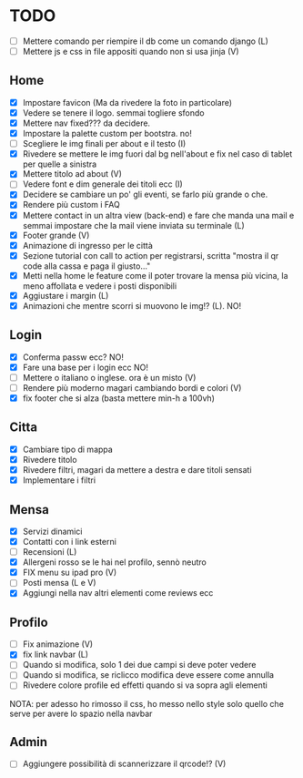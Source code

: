 # TODO

- [ ] Mettere comando per riempire il db come un comando django (L)
- [ ] Mettere js e css in file appositi quando non si usa jinja (V)

## Home

- [x] Impostare favicon (Ma da rivedere la foto in particolare)
- [x] Vedere se tenere il logo. semmai togliere sfondo
- [x] Mettere nav fixed??? da decidere. 
- [x] Impostare la palette custom per bootstra. no!
- [ ] Scegliere le img finali per about e il testo (I)
- [x] Rivedere se mettere le img fuori dal bg nell'about e fix nel caso di tablet per quelle a sinistra
- [x] Mettere titolo ad about (V)
- [ ] Vedere font e dim generale dei titoli ecc (I)
- [x] Decidere se cambiare un po' gli eventi, se farlo più grande o che.
- [x] Rendere più custom i FAQ
- [x] Mettere contact in un altra view (back-end) e fare che manda una mail e semmai impostare che la mail viene inviata su terminale (L)
- [x] Footer grande (V)
- [x] Animazione di ingresso per le città
- [x] Sezione tutorial con call to action per registrarsi, scritta "mostra il qr code alla cassa e paga il giusto..."
- [x] Metti nella home le feature come il poter trovare la mensa più vicina, la meno affollata e vedere i posti disponibili
- [x] Aggiustare i margin (L)
- [x] Animazioni che mentre scorri si muovono le img!? (L). NO!

## Login
- [x] Conferma passw ecc? NO!
- [x] Fare una base per i login ecc NO!
- [ ] Mettere o italiano o inglese. ora è un misto (V)
- [ ] Rendere più moderno magari cambiando bordi e colori (V)
- [x] fix footer che si alza (basta mettere min-h a 100vh)

## Citta
- [x] Cambiare tipo di mappa
- [x] Rivedere titolo
- [x] Rivedere filtri, magari da mettere a destra e dare titoli sensati
- [x] Implementare i filtri

## Mensa
- [x] Servizi dinamici
- [x] Contatti con i link esterni
- [ ] Recensioni (L)
- [x] Allergeni rosso se le hai nel profilo, sennò neutro
- [x] FIX menu su ipad pro (V)
- [ ] Posti mensa (L e V)
- [x] Aggiungi nella nav altri elementi come reviews ecc

## Profilo
- [ ] Fix animazione (V)
- [x] fix link navbar (L)
- [ ] Quando si modifica, solo 1 dei due campi si deve poter vedere
- [ ] Quando si modifica, se riclicco modifica deve essere come annulla
- [ ] Rivedere colore profile ed effetti quando si va sopra agli elementi

NOTA: per adesso ho rimosso il css, ho messo nello style solo quello che serve per avere lo spazio nella navbar


## Admin
- [ ] Aggiungere possibilità di scannerizzare il qrcode!? (V)